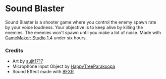 # Sound Blaster

Sound Blaster is a shooter game where you control the enemy spawn rate by your voice loudness. Your objective is to keep alive by killing the enemies. The enemies won't spawn until you make a lot of noise. Made with [GameMaker: Studio 1.4](https://www.yoyogames.com) under six hours.

### Credits
- Art by [sujit1717](https://opengameart.org/content/free-top-down-car-sprites-by-unlucky-studio)
- Microphone Input Object by [HappyTreeParakoopa](https://marketplace.yoyogames.com/assets/1803/get-microphone-volume)
- Sound Effect made with [BFXR](https://www.bfxr.net/)